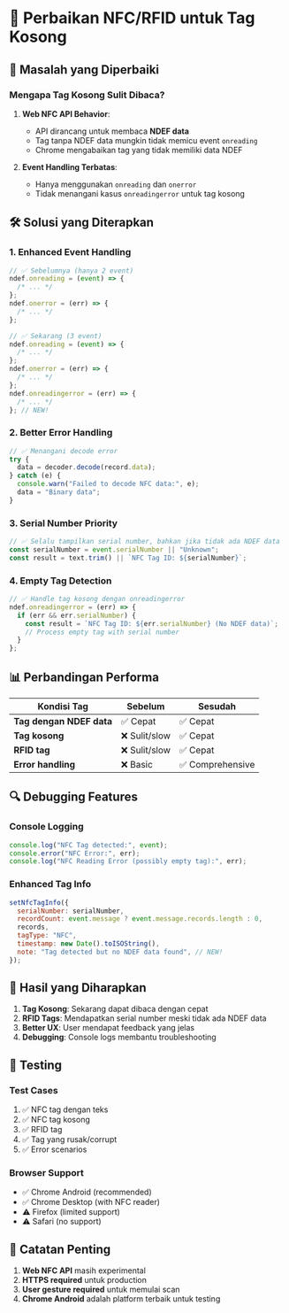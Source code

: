 # 🔧 Perbaikan NFC/RFID untuk Tag Kosong

## 🎯 Masalah yang Diperbaiki

### **Mengapa Tag Kosong Sulit Dibaca?**

1. **Web NFC API Behavior**:

   - API dirancang untuk membaca **NDEF data**
   - Tag tanpa NDEF data mungkin tidak memicu event `onreading`
   - Chrome mengabaikan tag yang tidak memiliki data NDEF

2. **Event Handling Terbatas**:
   - Hanya menggunakan `onreading` dan `onerror`
   - Tidak menangani kasus `onreadingerror` untuk tag kosong

## 🛠️ Solusi yang Diterapkan

### **1. Enhanced Event Handling**

```javascript
// ✅ Sebelumnya (hanya 2 event)
ndef.onreading = (event) => {
  /* ... */
};
ndef.onerror = (err) => {
  /* ... */
};

// ✅ Sekarang (3 event)
ndef.onreading = (event) => {
  /* ... */
};
ndef.onerror = (err) => {
  /* ... */
};
ndef.onreadingerror = (err) => {
  /* ... */
}; // NEW!
```

### **2. Better Error Handling**

```javascript
// ✅ Menangani decode error
try {
  data = decoder.decode(record.data);
} catch (e) {
  console.warn("Failed to decode NFC data:", e);
  data = "Binary data";
}
```

### **3. Serial Number Priority**

```javascript
// ✅ Selalu tampilkan serial number, bahkan jika tidak ada NDEF data
const serialNumber = event.serialNumber || "Unknown";
const result = text.trim() || `NFC Tag ID: ${serialNumber}`;
```

### **4. Empty Tag Detection**

```javascript
// ✅ Handle tag kosong dengan onreadingerror
ndef.onreadingerror = (err) => {
  if (err && err.serialNumber) {
    const result = `NFC Tag ID: ${err.serialNumber} (No NDEF data)`;
    // Process empty tag with serial number
  }
};
```

## 📊 Perbandingan Performa

| Kondisi Tag              | Sebelum       | Sesudah          |
| ------------------------ | ------------- | ---------------- |
| **Tag dengan NDEF data** | ✅ Cepat      | ✅ Cepat         |
| **Tag kosong**           | ❌ Sulit/slow | ✅ Cepat         |
| **RFID tag**             | ❌ Sulit/slow | ✅ Cepat         |
| **Error handling**       | ❌ Basic      | ✅ Comprehensive |

## 🔍 Debugging Features

### **Console Logging**

```javascript
console.log("NFC Tag detected:", event);
console.error("NFC Error:", err);
console.log("NFC Reading Error (possibly empty tag):", err);
```

### **Enhanced Tag Info**

```javascript
setNfcTagInfo({
  serialNumber: serialNumber,
  recordCount: event.message ? event.message.records.length : 0,
  records,
  tagType: "NFC",
  timestamp: new Date().toISOString(),
  note: "Tag detected but no NDEF data found", // NEW!
});
```

## 🎯 Hasil yang Diharapkan

1. **Tag Kosong**: Sekarang dapat dibaca dengan cepat
2. **RFID Tags**: Mendapatkan serial number meski tidak ada NDEF data
3. **Better UX**: User mendapat feedback yang jelas
4. **Debugging**: Console logs membantu troubleshooting

## 🧪 Testing

### **Test Cases**

1. ✅ NFC tag dengan teks
2. ✅ NFC tag kosong
3. ✅ RFID tag
4. ✅ Tag yang rusak/corrupt
5. ✅ Error scenarios

### **Browser Support**

- ✅ Chrome Android (recommended)
- ✅ Chrome Desktop (with NFC reader)
- ⚠️ Firefox (limited support)
- ⚠️ Safari (no support)

## 📝 Catatan Penting

1. **Web NFC API** masih experimental
2. **HTTPS required** untuk production
3. **User gesture required** untuk memulai scan
4. **Chrome Android** adalah platform terbaik untuk testing

